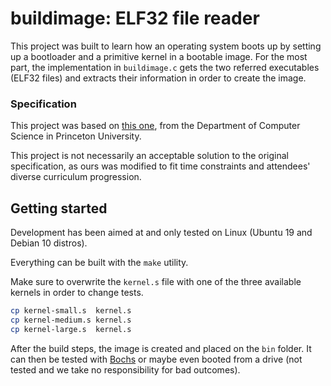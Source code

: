 # buildimage: ELF32 file reader

This project was built to learn how an operating system boots up by setting up a bootloader and a primitive kernel in a bootable image. For the most part, the implementation in `buildimage.c` gets the two referred executables (ELF32 files) and extracts their information in order to create the image.


### Specification

This project was based on [this one](https://www.cs.princeton.edu/courses/archive/fall19/cos318/projects/project1/p1.html), from the Department of Computer Science in Princeton University.

This project is not necessarily an acceptable solution to the original specification, as ours was modified to fit time constraints and attendees' diverse curriculum progression.


## Getting started

Development has been aimed at and only tested on Linux (Ubuntu 19 and Debian 10 distros).

Everything can be built with the `make` utility.

Make sure to overwrite the `kernel.s` file with one of the three available kernels in order to change tests.
```sh
cp kernel-small.s  kernel.s
cp kernel-medium.s kernel.s
cp kernel-large.s  kernel.s
```

After the build steps, the image is created and placed on the `bin` folder. It can then be tested with [Bochs](http://bochs.sourceforge.net/) or maybe even booted from a drive (not tested and we take no responsibility for bad outcomes).
